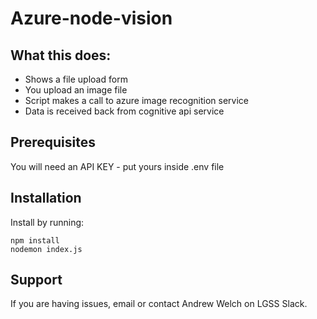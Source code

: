 Azure-node-vision
========

## What this does:

- Shows a file upload form
- You upload an image file
- Script makes a call to azure image recognition service
- Data is received back from cognitive api service

Prerequisites
-------------

You will need an API KEY - put yours inside .env file

Installation
------------

Install by running:

    npm install
    nodemon index.js

Support
-------

If you are having issues, email or contact Andrew Welch on LGSS Slack.
